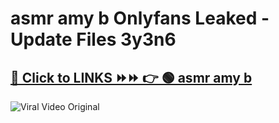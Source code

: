 
 # asmr amy b Onlyfans Leaked - Update Files 3y3n6

## <h2><a href="https://clipsfans.com/asmr_amy_b&ref=git">🔗 Click to LINKS ⏩⏩ 👉 🟢 asmr amy b </a></h2>

<a href="https://clipsfans.com/asmr_amy_b&ref=git" rel="nofollow" data-target="animated-image.originalLink"><img src="https://i.ibb.co.com/xMMVF88/686577567.gif" alt="Viral Video Original" style="max-width: 100%; display: inline-block;" data-target="animated-image.originalImage"></a>

